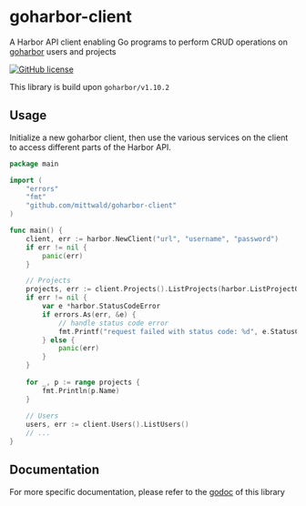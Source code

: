 # goharbor-client

A Harbor API client enabling Go programs to perform CRUD operations on [goharbor](https://github.com/goharbor/harbor) users and projects

[![GitHub license](https://img.shields.io/github/license/mittwald/goharbor-client.svg)](https://github.com/mittwald/goharbor-client/blob/master/LICENSE)

This library is build upon `goharbor/v1.10.2`

## Usage

Initialize a new goharbor client, then use the various services on the client to
access different parts of the Harbor API.

```go
package main

import (
    "errors"
    "fmt"
    "github.com/mittwald/goharbor-client"
)

func main() {
    client, err := harbor.NewClient("url", "username", "password")
    if err != nil {
        panic(err)
    }

    // Projects
    projects, err := client.Projects().ListProjects(harbor.ListProjectOptions{})
    if err != nil {
        var e *harbor.StatusCodeError
        if errors.As(err, &e) {
            // handle status code error
            fmt.Printf("request failed with status code: %d", e.StatusCode)
        } else {
            panic(err)
        }
    }
    
    for _, p := range projects {
        fmt.Println(p.Name)
    }
    
    // Users
    users, err := client.Users().ListUsers()
    // ...
}
```

## Documentation
For more specific documentation, please refer to the [godoc](https://pkg.go.dev/github.com/mittwald/goharbor-client) of this library
